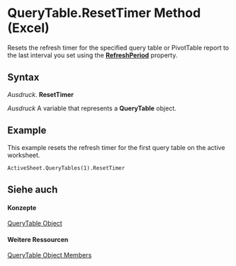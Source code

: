 
# QueryTable.ResetTimer Method (Excel)

Resets the refresh timer for the specified query table or PivotTable report to the last interval you set using the  **[RefreshPeriod](763c4793-9470-8c0e-3111-d0a0f02948b4.md)** property.


## Syntax

 _Ausdruck_. **ResetTimer**

 _Ausdruck_ A variable that represents a **QueryTable** object.


## Example

This example resets the refresh timer for the first query table on the active worksheet.


```
ActiveSheet.QueryTables(1).ResetTimer
```


## Siehe auch


#### Konzepte


[QueryTable Object](505b84ea-64b3-b4fe-741a-de6884eb69eb.md)
#### Weitere Ressourcen


[QueryTable Object Members](http://msdn.microsoft.com/library/9a61f024-c1dc-c11b-942f-ff2a6617bdc4%28Office.15%29.aspx)